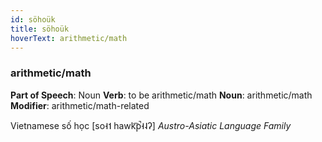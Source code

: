```yaml
---
id: söhoük
title: söhoük
hoverText: arithmetic/math
---
```


### arithmetic/math

**Part of Speech**: Noun
**Verb**: to be arithmetic/math
**Noun**: arithmetic/math
**Modifier**: arithmetic/math-related

Vietnamese số học [so˧˦ hawk͡p̚˧˨ʔ]
*Austro-Asiatic Language Family*